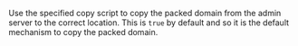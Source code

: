 Use the specified copy script to copy the packed domain from the admin server to the correct location. This is `true` by default and so it is the default mechanism to copy the packed domain.